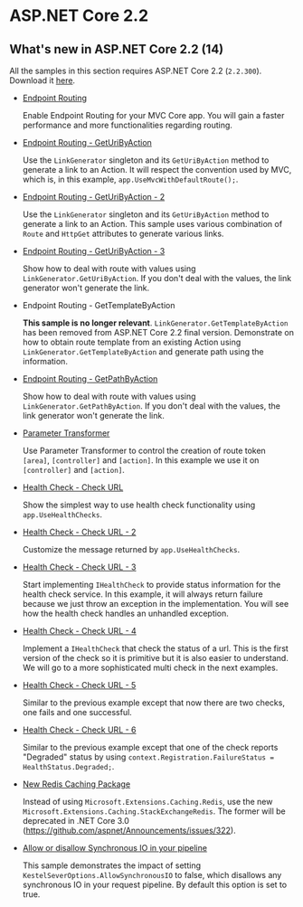 # ASP.NET Core 2.2

## What's new in ASP.NET Core 2.2 (14)

  All the samples in this section requires ASP.NET Core 2.2 (`2.2.300`). Download it [here](https://www.microsoft.com/net/download/dotnet-core/2.2).
  
  * [Endpoint Routing](endpoint-routing)

    Enable Endpoint Routing for your MVC Core app. You will gain a faster performance and more functionalities regarding routing. 

  * [Endpoint Routing - GetUriByAction](endpoint-routing-2)

    Use the `LinkGenerator` singleton and its `GetUriByAction` method to generate a link to an Action. It will respect the convention used by MVC, which is, in this example, `app.UseMvcWithDefaultRoute();`.

  * [Endpoint Routing - GetUriByAction - 2](endpoint-routing-3)

    Use the `LinkGenerator` singleton and its `GetUriByAction` method to generate a link to an Action. This sample uses various combination of `Route` and `HttpGet` attributes to generate various links.
    
  * [Endpoint Routing - GetUriByAction - 3](endpoint-routing-4)

    Show how to deal with route with values using `LinkGenerator.GetUriByAction`. If you don't deal with the values, the link generator won't generate the link.

  * Endpoint Routing - GetTemplateByAction

    __This sample is no longer relevant__. `LinkGenerator.GetTemplateByAction` has been removed from ASP.NET Core 2.2 final version.
    Demonstrate on how to obtain route template from an existing Action using `LinkGenerator.GetTemplateByAction` and generate path using the information.

  * [Endpoint Routing - GetPathByAction](endpoint-routing-6)

    Show how to deal with route with values using `LinkGenerator.GetPathByAction`. If you don't deal with the values, the link generator won't generate the link.

  * [Parameter Transformer ](parameter-transformer)
     
    Use Parameter Transformer to control the creation of route token `[area]`, `[controller]` and `[action]`. In this example we use it on `[controller]` and `[action]`.
   
  * [Health Check - Check URL](health-check)

    Show the simplest way to use health check functionality using `app.UseHealthChecks`.

  * [Health Check - Check URL - 2](health-check-2)

    Customize the message returned by `app.UseHealthChecks`.

  * [Health Check - Check URL - 3](health-check-3)

    Start implementing `IHealthCheck` to provide status information for the health check service. In this example, it will always return failure because we just throw an exception in the implementation. You will see how the health check handles an unhandled exception.

  * [Health Check - Check URL - 4](health-check-4)

    Implement a `IHealthCheck` that check the status of a url. This is the first version of the check so it is primitive but it is also easier to understand. We will go to a more sophisticated multi check in the next examples.

  * [Health Check - Check URL - 5](health-check-5)

    Similar to the previous example except that now there are two checks, one fails and one successful. 

  * [Health Check - Check URL - 6](health-check-6)

    Similar to the previous example except that one of the check reports "Degraded" status by using `context.Registration.FailureStatus = HealthStatus.Degraded;`.

  * [New Redis Caching Package](new-redis-caching-package)

    Instead of using `Microsoft.Extensions.Caching.Redis`, use the new `Microsoft.Extensions.Caching.StackExchangeRedis`. The former will be deprecated in .NET Core 3.0 (https://github.com/aspnet/Announcements/issues/322). 

  * [Allow or disallow Synchronous IO in your pipeline](allow-sync-io)

    This sample demonstrates the impact of setting `KestelSeverOptions.AllowSynchronousIO` to false, which disallows any synchronous IO in your request pipeline. By default this option is set to true.

